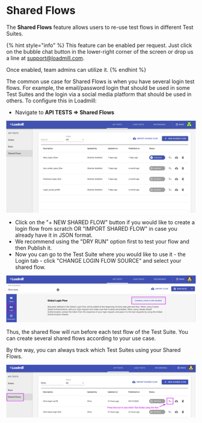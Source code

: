 # Shared Flows

The **Shared Flows** feature allows users to re-use test flows in different Test Suites. 

{% hint style="info" %}
This feature can be enabled per request. Just click on the bubble chat button in the lower-right corner of the screen or drop us a line at support@loadmill.com.

Once enabled, team admins can utilize it. 
{% endhint %}

The common use case for Shared Flows is when you have several login test flows. For example, the email/password login that should be used in some Test Suites and the login via a social media platform that should be used in others. To configure this in Loadmill:

* Navigate to **API TESTS =&gt; Shared Flows**

![the Shared Flows tab](../.gitbook/assets/screen-shot-2020-11-17-at-12.59.49-pm.png)

* Click on the "+ NEW SHARED FLOW" button if you would like to create a login flow from scratch OR "IMPORT SHARED FLOW" in case you already have it in JSON format.
* We recommend using the "DRY RUN" option first to test your flow and then Publish it. 
* Now you can go to the Test Suite where you would like to use it - the Login tab - click "CHANGE LOGIN FLOW SOURCE" and select your shared flow. 

![](../.gitbook/assets/screenshot-50-.png)

Thus, the shared flow will run before each test flow of the Test Suite. You can create several shared flows according to your use case.

By the way, you can always track which Test Suites using your Shared Flows. 

![](../.gitbook/assets/screenshot-54-.png)



